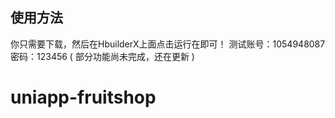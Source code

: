 ## 使用方法
你只需要下载，然后在HbuilderX上面点击运行在即可！
测试账号：1054948087    密码：123456
( 部分功能尚未完成，还在更新 )
# uniapp-fruitshop
